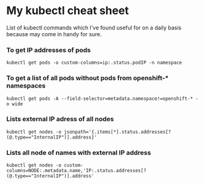 # My kubectl cheat sheet

List of kubectl commands which I've found useful for on a daily basis because may come in handy for sure.


### To get IP addresses of pods
`
kubectl get pods -o custom-columns=ip:.status.podIP -n namespace
`

### To get a list of all pods without pods from openshift-* namespaces
`
kubectl get pods -A --field-selector=metadata.namespace!=openshift-* -o wide
`

### Lists external IP adress of all nodes
`
kubectl get nodes -o jsonpath='{.items[*].status.addresses[?(@.type=="InternalIP")].address}'
`

### Lists all node of names with external IP address 
`
kubectl get nodes -o custom-columns=NODE:.metadata.name,'IP:.status.addresses[?(@.type=="InternalIP")].address'
`
